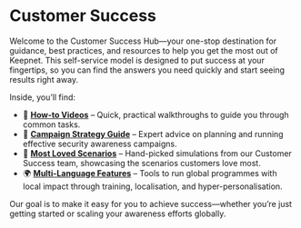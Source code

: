# Customer Success

Welcome to the Customer Success Hub—your one-stop destination for guidance, best practices, and resources to help you get the most out of Keepnet. This self-service model is designed to put success at your fingertips, so you can find the answers you need quickly and start seeing results right away.

Inside, you’ll find:

* 🎥 [**How-to Videos**](how-to-videos/) – Quick, practical walkthroughs to guide you through common tasks.
* 🎯 [**Campaign Strategy Guide**](campaign-strategy-guide/) – Expert advice on planning and running effective security awareness campaigns.
* 💙 [**Most Loved Scenarios**](most-loved-scenarios/) – Hand-picked simulations from our Customer Success team, showcasing the scenarios customers love most.
* 🌍 [**Multi-Language Features**](multi-language-features/) – Tools to run global programmes with local impact through training, localisation, and hyper-personalisation.

Our goal is to make it easy for you to achieve success—whether you’re just getting started or scaling your awareness efforts globally.
